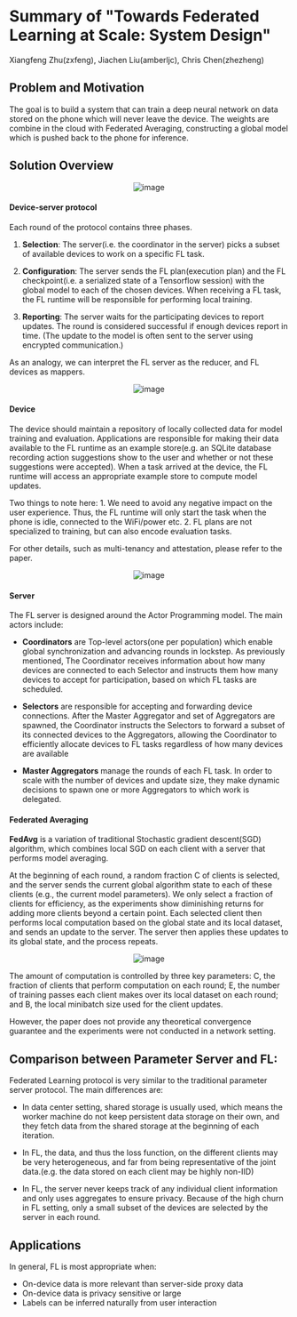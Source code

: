 # Summary of "Towards Federated Learning at Scale: System Design"
Xiangfeng Zhu(zxfeng), Jiachen Liu(amberljc), Chris Chen(zhezheng)

## Problem and Motivation

The goal is to build a system that can train a deep neural network on data stored on the phone which will never leave the device. The weights are combine in the cloud with Federated Averaging, constructing a global model which is pushed back to the phone for inference.


## Solution Overview

<p align="center">
    <img src="http://xzhu27.me/eecs598_summaries/protocol.png" alt="image"/>
</p>

#### Device-server protocol

Each round of the protocol contains three phases. 

1. **Selection**: The server(i.e. the coordinator in the server) picks a subset of available devices to work on a specific FL task. 

2. **Configuration**: The server sends the FL plan(execution plan) and the FL checkpoint(i.e. a serialized state of a Tensorflow session) with the global model to each of the chosen devices. When receiving a FL task, the FL runtime will be responsible for performing local training.

3. **Reporting**: The server waits for the participating devices to report updates. The round is considered successful if enough devices report in time. (The update to the model is often sent to the server using encrypted communication.)

As an analogy, we can interpret the FL server as the reducer, and FL devices as mappers. 

<p align="center">
    <img src="http://xzhu27.me/eecs598_summaries/device.png" alt="image"/>
</p>

#### Device

The device should maintain a repository of locally collected data for model training and evaluation. Applications are responsible for making their data available to the FL runtime as an example store(e.g. an SQLite database recording action suggestions show to the user and whether or not these suggestions were accepted). When a task arrived at the device, the FL runtime will access an appropriate example store to compute model updates.

Two things to note here:  1. We need to avoid any negative impact on the user experience. Thus, the FL runtime will only start the task when the phone is idle, connected to the WiFi/power etc. 2. FL plans are not specialized to training, but can also encode evaluation tasks. 

For other details, such as multi-tenancy and attestation, please refer to the paper. 

<p align="center">
    <img src="http://xzhu27.me/eecs598_summaries/server.png" alt="image"/>
</p>

#### Server

The FL server is designed around the Actor Programming model. The main actors include:

* **Coordinators** are Top-level actors(one per population) which enable global synchronization and advancing rounds in lockstep. As previously mentioned, The Coordinator receives information about how many devices are connected to each Selector and instructs them how many devices to accept for participation, based on which FL tasks are scheduled.

* **Selectors** are responsible for accepting and forwarding device connections. After the Master Aggregator and set of Aggregators are spawned, the Coordinator instructs the Selectors to forward a subset of its connected devices to the Aggregators, allowing the Coordinator to efficiently allocate devices to FL tasks regardless of how many devices are available

* **Master Aggregators** manage the rounds of each FL task. In order to scale with the number of devices and update size, they make dynamic decisions to spawn one or more Aggregators to which work is delegated.

#### Federated Averaging

**FedAvg** is a variation of traditional Stochastic gradient descent(SGD) algorithm, which combines local SGD on each client with a server that performs model averaging. 

At the beginning of each round, a random fraction C of clients is selected, and the server sends the current global algorithm state to each of these clients (e.g., the current model parameters). We only select a fraction of clients for efficiency, as the experiments show diminishing returns for adding more clients beyond a certain point. Each selected client then performs local computation based on the global state and its local dataset, and sends an update to the server. The server then applies these updates to its global state, and the process repeats.

<p align="center">
    <img src="http://xzhu27.me/eecs598_summaries/fedavg.png" alt="image"/>
</p>

The amount of computation is controlled by three key parameters: C, the fraction of clients that perform computation on each round; E, the number of training passes each client makes over its local dataset on each round; and B, the local minibatch size used for the client updates.

However, the paper does not provide any theoretical convergence guarantee and the experiments were not conducted in a network setting.

## Comparison between Parameter Server and FL: 
Federated Learning protocol is very similar to the traditional parameter server protocol. The main differences are: 

* In data center setting, shared storage is usually used, which means the worker machine do not keep persistent data storage on their own, and they fetch data from the shared storage at the beginning of each iteration.

* In FL, the data, and thus the loss function, on the different clients may be very heterogeneous, and far from being representative of the joint data.(e.g. the data stored on each client may be highly non-IID)

* In FL, the server never keeps track of any individual client information and only uses aggregates to ensure privacy.
 Because of the high churn in FL setting, only a small subset of the devices are selected by the server in each round.
 
 ## Applications
 
In general, FL is most appropriate when:

* On-device data is more relevant than server-side proxy data
* On-device data is privacy sensitive or large 
* Labels can be inferred naturally from user interaction
